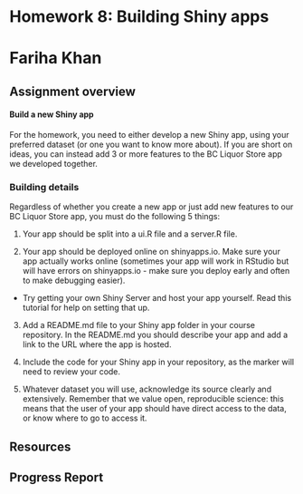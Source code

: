# Homework 8: Building Shiny apps
# Fariha Khan

## Assignment overview

#### Build a new Shiny app

For the homework, you need to either develop a new Shiny app, using your preferred dataset (or one you want to know more about). If you are short on ideas, you can instead add 3 or more features to the BC Liquor Store app we developed together.

### Building details
Regardless of whether you create a new app or just add new features to our BC Liquor Store app, you must do the following 5 things:

 1. Your app should be split into a ui.R file and a server.R file.

 2. Your app should be deployed online on shinyapps.io. Make sure your app actually works online (sometimes your app will work in RStudio but will have errors on shinyapps.io - make sure you deploy early and often to make debugging easier).
 
 - Try getting your own Shiny Server and host your app yourself. Read this tutorial for help on setting that up.
 
 3. Add a README.md file to your Shiny app folder in your course repository. In the README.md you should describe your app and add a link to the URL where the app is hosted.
 
 4. Include the code for your Shiny app in your repository, as the marker will need to review your code.
 
 5. Whatever dataset you will use, acknowledge its source clearly and extensively. Remember that we value open, reproducible science: this means that the user of your app should have direct access to the data, or know where to go to access it.
 
## Resources
## 
## 
## Progress Report
